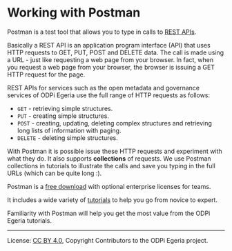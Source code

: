<!-- SPDX-License-Identifier: CC-BY-4.0 -->
<!-- Copyright Contributors to the ODPi Egeria project. -->

# Working with Postman

Postman is a test tool that allows you to type in calls to
[REST APIs](https://en.wikipedia.org/wiki/Representational_state_transfer).

Basically a REST API is an application program
interface (API) that uses HTTP requests to GET, PUT, POST and DELETE data.
The call is made using a URL - just like requesting a web page
from your browser.  In fact, when you request a web page from your browser,
the browser is issuing a GET HTTP request for the page.

REST APIs for services such as the open metadata and
governance services of ODPi Egeria use the full range of
HTTP requests as follows:

* `GET` - retrieving simple structures.
* `PUT` - creating simple structures.
* `POST` - creating, updating, deleting complex structures and retrieving long lists of information with paging.
* `DELETE` - deleting simple structures.

With Postman it is possible issue these HTTP requests and experiment
with what they do.  It also supports **collections** of requests.
We use Postman collections in tutorials to illustrate the
calls and save you typing in the full URLs (which can be quite long :).

Postman is a [free download](https://www.getpostman.com/) with optional enterprise licenses
for teams.

It includes a wide variety of [tutorials](https://learning.getpostman.com/concepts/)
to help you go from novice to expert.

Familiarity with Postman will help you get the most value from
the ODPi Egeria tutorials.

----
License: [CC BY 4.0](https://creativecommons.org/licenses/by/4.0/),
Copyright Contributors to the ODPi Egeria project.